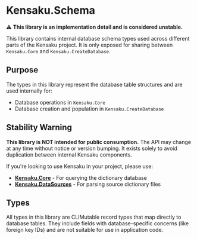 # Kensaku.Schema

⚠️ **This library is an implementation detail and is considered unstable.**

This library contains internal database schema types used across different parts of the Kensaku project. It is only exposed for sharing between `Kensaku.Core` and `Kensaku.CreateDatabase`.

## Purpose

The types in this library represent the database table structures and are used internally for:
- Database operations in `Kensaku.Core`
- Database creation and population in `Kensaku.CreateDatabase`

## Stability Warning

**This library is NOT intended for public consumption.** The API may change at any time without notice or version bumping. It exists solely to avoid duplication between internal Kensaku components.

If you're looking to use Kensaku in your project, please use:
- **[Kensaku.Core](../Kensaku.Core)** - For querying the dictionary database
- **[Kensaku.DataSources](../Kensaku.DataSources)** - For parsing source dictionary files

## Types

All types in this library are CLIMutable record types that map directly to database tables. They include fields with database-specific concerns (like foreign key IDs) and are not suitable for use in application code.
